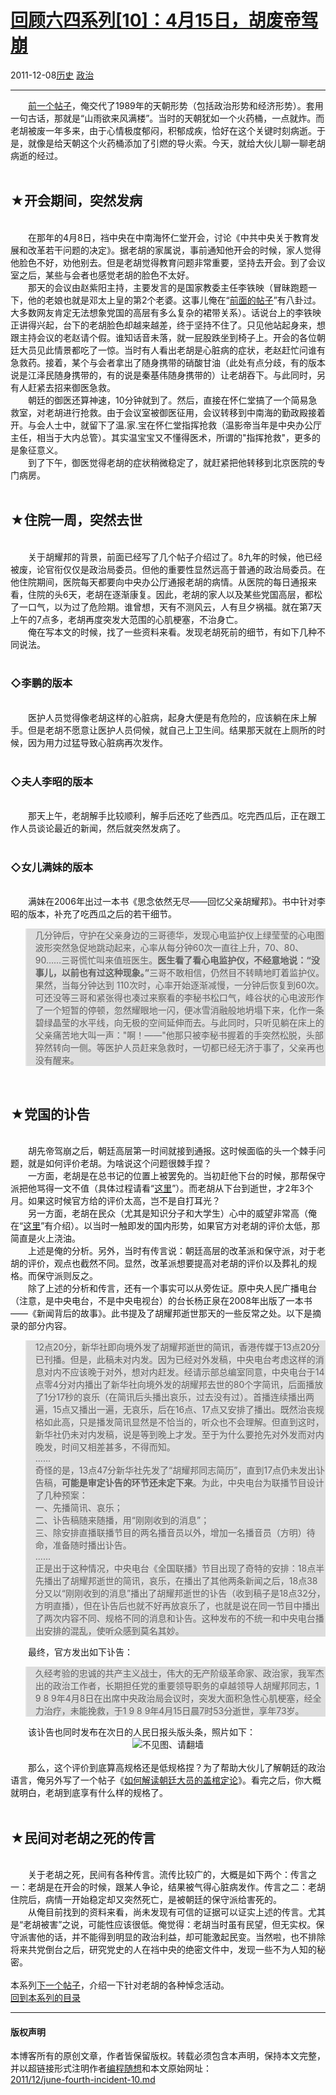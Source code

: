 <!DOCTYPE html>
<html xmlns="http://www.w3.org/1999/xhtml" xml:lang="zh-CN">
<head>
<meta http-equiv="Content-Type" content="text/html; charset=utf-8" />
<meta name="generator" content="Python script by program.think@gmail.com" />
<meta name="provider" content="program-think.blogspot.com" />
<link type="text/css" rel="stylesheet" href="../../css/program-think.css" />
<title>回顾六四系列[10]：4月15日，胡废帝驾崩 - 编程随想的博客</title>
</head>
<body>
<div id="main" style="width:100%;">
<h1><a href="../../index.md" title="回到首页">回顾六四系列[10]：4月15日，胡废帝驾崩</a></h1>
<div class="post-info"><span class="date-header">2011-12-08</span><a href="../../tags/E58E86E58FB2.md" class="tag">历史</a> <a href="../../tags/E694BFE6B2BB.md" class="tag">政治</a> </div>
<hr>
<div class="post">
&#12288;&#12288;<a href="../../2011/11/june-fourth-incident-9.md">前一个帖子</a>，俺交代了1989年的天朝形势（包括政治形势和经济形势）。套用一句古话，那就是“山雨欲来风满楼”。当时的天朝犹如一个火药桶，一点就炸。而老胡被废一年多来，由于心情极度郁闷，积郁成疾，恰好在这个关键时刻病逝。于是，就像是给天朝这个火药桶添加了引燃的导火索。今天，就给大伙儿聊一聊老胡病逝的经过。<!--program-think--><br /><br /><h2>★开会期间，突然发病</h2><br />&#12288;&#12288;在那年的4月8日，裆中央在中南海怀仁堂开会，讨论《中共中央关于教育发展和改革若干问题的决定》。据老胡的家属说，事前通知他开会的时候，家人觉得他脸色不好，劝他别去。但是老胡觉得教育问题非常重要，坚持去开会。到了会议室之后，某些与会者也感觉老胡的脸色不太好。<br />&#12288;&#12288;那天的会议由赵紫阳主持，主要发言的是国家教委主任李铁映（冒昧跑题一下，他的老娘也就是邓太上皇的第2个老婆。这事儿俺在“<a href="../../2011/06/june-fourth-incident-2.md">前面的帖子</a>”有八卦过。大多数网友肯定无法想象党国的高层有多么复杂的裙带关系）。话说台上的李铁映正讲得兴起，台下的老胡脸色却越来越差，终于坚持不住了。只见他站起身来，想跟主持会议的老赵请个假。谁知话音未落，就一屁股跌坐到椅子上。开会的各位朝廷大员见此情景都吃了一惊。当时有人看出老胡是心脏病的症状，老赵赶忙问谁有急救药。接着，某个与会者拿出了随身携带的硝酸甘油（此处有点分歧，有的版本说是江泽民随身携带的，有的说是秦基伟随身携带的）让老胡吞下。与此同时，另有人赶紧去招来御医急救。<br />&#12288;&#12288;朝廷的御医还算神速，10分钟就到了。然后，直接在怀仁堂搞了一个简易急救室，对老胡进行抢救。由于会议室被御医征用，会议转移到中南海的勤政殿接着开。与会人士中，就留下了温.家.宝在怀仁堂指挥抢救（温影帝当年是中央办公厅主任，相当于大内总管）。其实温宝宝又不懂得医术，所谓的"指挥抢救"，更多的是象征意义。<br />&#12288;&#12288;到了下午，御医觉得老胡的症状稍微稳定了，就赶紧把他转移到北京医院的专门病房。<br /><br /><h2>★住院一周，突然去世</h2><br />&#12288;&#12288;关于胡耀邦的背景，前面已经写了几个帖子介绍过了。8九年的时候，他已经被废，论官衔仅仅是政治局委员。但他的重要性显然远高于普通的政治局委员。在他住院期间，医院每天都要向中央办公厅通报老胡的病情。从医院的每日通报来看，住院的头6天，老胡在逐渐康复。因此，老胡的家人以及某些党国高层，都松了一口气，以为过了危险期。谁曾想，天有不测风云，人有旦夕祸福。就在第7天上午的7点多，老胡再度突发大范围的心肌梗塞，不治身亡。<br />&#12288;&#12288;俺在写本文的时候，找了一些资料来看。发现老胡死前的细节，有如下几种不同说法。<br /><br /><h3>◇李鹏的版本</h3><br />&#12288;&#12288;医护人员觉得像老胡这样的心脏病，起身大便是有危险的，应该躺在床上解手。但是老胡不愿意让医护人员伺候，就自己上卫生间。结果那天就在上厕所的时候，因为用力过猛导致心脏病再次发作。<br /><br /><h3>◇夫人李昭的版本</h3><br />&#12288;&#12288;那天上午，老胡解手比较顺利，解手后还吃了些西瓜。吃完西瓜后，正在跟工作人员谈论最近的新闻，然后就突然发病了。<br /><br /><h3>◇女儿满妹的版本</h3><br />&#12288;&#12288;满妹在2006年出过一本书《思念依然无尽——回忆父亲胡耀邦》。书中针对李昭的版本，补充了吃西瓜之后的若干细节。<br /><blockquote style="background-color:#DDD;">几分钟后，守护在父亲身边的三哥德华，发现心电监护仪上绿莹莹的心电图波形突然急促地跳动起来，心率从每分钟60次一直往上升，70、80、90……三哥慌忙叫来值班医生。<b>医生看了看心电监护仪，不经意地说：“没事儿，以前也有过这种现象。”</b>三哥不敢相信，仍然目不转睛地盯着监护仪。果然，当每分钟达到 110次时，心率开始逐渐减慢，一分钟后恢复到60次。可还没等三哥和紧张得也凑过来察看的李秘书松口气，峰谷状的心电波形作了一个短暂的停顿，忽然耀眼地一闪，便冰雪消融般地坍塌下来，化作一条碧绿晶莹的水平线，向无极的空间延伸而去。与此同时，只听见躺在床上的父亲痛苦地大叫一声："啊！——"他那只被李秘书握着的手突然松脱，头部猝然转向一侧。等医护人员赶来急救时，一切都已经无济于事了，父亲再也没有醒来。</blockquote><br /><h2>★党国的讣告</h2><br />&#12288;&#12288;胡先帝驾崩之后，朝廷高层第一时间就接到通报。这时候面临的头一个棘手问题，就是如何评价老胡。为啥说这个问题很棘手捏？<br />&#12288;&#12288;一方面，老胡是在总书记的位置上被罢免的。当初赶他下台的时候，那帮保守派把他骂得一文不值（具体过程请看“<a href="../../2011/10/june-fourth-incident-7.md" target="_blank">这里</a>”）。而老胡从下台到逝世，才2年3个月。如果这时候官方给的评价太高，岂不是自打耳光？<br />&#12288;&#12288;另一方面，老胡在民众（尤其是知识分子和大学生）心中的威望非常高（俺在“<a href="../../2011/07/june-fourth-incident-4.md">这里</a>”有介绍）。以当时一触即发的国内形势，如果官方对老胡的评价太低，那简直是火上浇油。<br />&#12288;&#12288;上述是俺的分析。另外，当时有传言说：朝廷高层的改革派和保守派，对于老胡的评价，观点也截然不同。显然，改革派想要提高对老胡的评价以及葬礼的规格。而保守派则反之。<br />&#12288;&#12288;除了上述的分析和传言，还有一个事实可以从旁佐证。原中央人民广播电台（注意，是中央电台，不是中央电视台）的台长杨正泉在2008年出版了一本书——《新闻背后的故事》。此书提及了胡耀邦逝世那天的一些反常之处。以下是摘录的部分内容。<br /><blockquote style="background-color:#DDD;">12点20分，新华社即向境外发了胡耀邦逝世的简讯，香港传媒于13点20分已刊播。但是，此稿未对内发。因为已经对外发稿，中央电台考虑这样的消息对内不应该晚于对外，想对内赶发。经请示部总编室同意，中央电台于14点零4分对内播出了新华社向境外发的胡耀邦去世的80个字简讯，后面播放了1分17秒的哀乐（在简讯后头播出哀乐，过去没有过）。首播连续播出两遍，15点又播出一遍，无哀乐，后在16点、17点又安排了播出。既然治丧规格如此高，只是播发简讯显然是不恰当的，听众也不会理解。但直到这时，新华社仍未对内发稿，说是等到晚上才发。至于为什么要抢先对外发而对内晚发，时间又相差甚多，不得而知。<br />......<br />奇怪的是，13点47分新华社先发了“胡耀邦同志简历”，直到17点仍未发出讣告稿，<b>可能是审定讣告的环节还未定下来</b>。为此，中央电台为联播节目设计了几种预案：<br />一、先播简讯、哀乐；<br />二、讣告稿随来随播，用“刚刚收到的消息”；<br />三、除安排直播联播节目的两名播音员以外，增加一名播音员（方明）待命，准备随时播出讣告。<br />......<br />正是出于这种情况，中央电台《全国联播》节目出现了奇特的安排：18点半先播出了胡耀邦逝世的简讯，哀乐，在播出了其他两条新闻之后，18点38分又以“刚刚收到的消息”播出了胡耀邦逝世的讣告（收到稿子是18点32分，方明直播），但在讣告后也就不好再放哀乐了，也就是说在同一节目中播出了两次内容不同、规格不同的消息和讣告。这种发布的不统一和中央电台播出安排的混乱，使听众感到莫名其妙。</blockquote>&#12288;&#12288;最终，官方发出如下讣告：<br /><blockquote style="background-color:#DDD;">久经考验的忠诚的共产主义战士，伟大的无产阶级革命家、政治家，我军杰出的政治工作者，长期担任党的重要领导职务的卓越领导人胡耀邦同志，1 9 8 9年4月8日在出席中央政治局会议时，突发大面积急性心肌梗塞，经全力治疗，未能挽救，于1 9 8 9年4月15日晨7时53分逝世，享年73岁。</blockquote>&#12288;&#12288;该讣告也同时发布在次日的人民日报头版头条，照片如下：<br /><center><img src="../../images/2011/12/OgAAAOfZhFBeUo_Mlq4A1JeCpgvO4br9ZuSeDz_q5JejvvPe2BOQxXCtOauwOeJpvw1p4PFeoT5PLSL7iZri37YXX00A15jOjOjBISKPNXSeWzE0G30wKSv44zxH" alt="不见图、请翻墙" /></center><br />&#12288;&#12288;那么，这个评价到底算高规格还是低规格捏？为了帮助大伙儿了解朝廷的政治语言，俺另外写了一个帖子《<a href="../../2011/12/chinese-leader-death.md">如何解读朝廷大员的盖棺定论</a>》。看完之后，你大概就明白，老胡到底享有什么样的规格了。<br /><br /><h2>★民间对老胡之死的传言</h2><br />&#12288;&#12288;关于老胡之死，民间有各种传言。流传比较广的，大概是如下两个：传言之一：老胡是在开会的时候，跟某人争论，结果被气得心脏病发作。传言之二：老胡住院后，病情一开始稳定却又突然死亡，是被朝廷的保守派给害死的。<br />&#12288;&#12288;从俺目前找到的资料来看，尚未发现有可信的证据可以证实上述的传言。尤其是“老胡被害”之说，可能性应该很低。俺觉得：老胡当时虽有民望，但无实权。保守派害他的话，并不能得到明显的政治利益，却可能激起民变。当然啦，也不排除将来共党倒台之后，研究党史的人在裆中央的绝密文件中，发现一些不为人知的秘密。<br /><br />本系列<a href="../../2012/01/june-fourth-incident-11.md">下一个帖子</a>，介绍一下针对老胡的各种悼念活动。<br /><a href="../../2011/06/june-fourth-incident-0.md#index" target="_blank">回到本系列的目录</a><div class="blogger-post-footer">
</div>
<hr>
<div class="copyright">
<h4>版权声明</h4>
本博客所有的原创文章，作者皆保留版权。转载必须包含本声明，保持本文完整，并以超链接形式注明作者<a href="mailto:program.think@gmail.com">编程随想</a>和本文原始网址：<br>
<a href="2011/12/june-fourth-incident-10.md">2011/12/june-fourth-incident-10.md</a>
</div>
</div>
</body>
</html>
